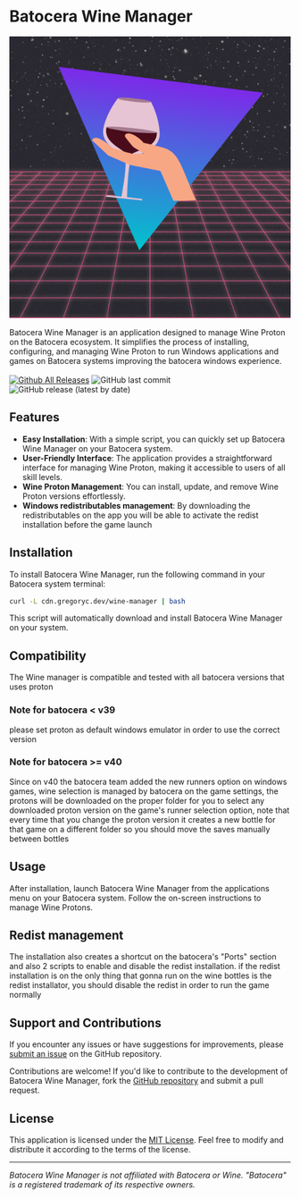 # Batocera Wine Manager

<p align="center">
  <img src="https://github.com/Gr3gorywolf/batocera_wine_manager/blob/main/assets/icons/art.png?raw=true" alt="Batocera Wine Manager Logo">
</p>

Batocera Wine Manager is an application designed to manage Wine Proton on the Batocera ecosystem. It simplifies the process of installing, configuring, and managing Wine Proton to run Windows applications and games on Batocera systems improving the batocera windows experience.
<br/>
<br/>
[![Github All Releases](https://img.shields.io/github/downloads/Gr3gorywolf/batocera_wine_manager/total.svg)]()
![GitHub last commit](https://img.shields.io/github/last-commit/Gr3gorywolf/batocera_wine_manager)
![GitHub release (latest by date)](https://img.shields.io/github/v/release/Gr3gorywolf/batocera_wine_manager?label=latest%20release)
## Features

- **Easy Installation**: With a simple script, you can quickly set up Batocera Wine Manager on your Batocera system.
- **User-Friendly Interface**: The application provides a straightforward interface for managing Wine Proton, making it accessible to users of all skill levels.
- **Wine Proton Management**: You can install, update, and remove Wine Proton versions effortlessly.
- **Windows redistributables management**: By downloading the redistributables on the app you will be able to activate the redist installation before the game launch

## Installation

To install Batocera Wine Manager, run the following command in your Batocera system terminal:

```bash
curl -L cdn.gregoryc.dev/wine-manager | bash
```

This script will automatically download and install Batocera Wine Manager on your system.
## Compatibility
The Wine manager is compatible and tested with all batocera versions that uses proton

### Note for  batocera < v39
please set proton as default windows emulator in order to use the correct version
### Note for  batocera >= v40
Since on v40 the batocera team added the new runners option on windows games, wine selection is managed by batocera on the game settings, the protons will be downloaded on the proper folder for you to select any downloaded proton version on the game's runner selection option, note that every time that you change the proton version it creates a new bottle for that game on a different folder so you should move the saves manually between bottles

## Usage

After installation, launch Batocera Wine Manager from the applications menu on your Batocera system. Follow the on-screen instructions to manage Wine Protons.

## Redist management

The installation also creates a shortcut on the batocera's "Ports" section and also 2 scripts to enable and disable the redist installation. if the redist installation is on the only thing that gonna run on the wine bottles is the redist installator, you should disable the redist in order to run the game normally

## Support and Contributions

If you encounter any issues or have suggestions for improvements, please [submit an issue](https://github.com/Gr3gorywolf/batocera_wine_manager/issues) on the GitHub repository.

Contributions are welcome! If you'd like to contribute to the development of Batocera Wine Manager, fork the [GitHub repository](https://github.com/Gr3gorywolf/batocera_wine_manager) and submit a pull request.

## License

This application is licensed under the [MIT License](https://github.com/Gr3gorywolf/batocera_wine_manager/blob/main/LICENSE). Feel free to modify and distribute it according to the terms of the license.

---

*Batocera Wine Manager is not affiliated with Batocera or Wine. "Batocera" is a registered trademark of its respective owners.*
